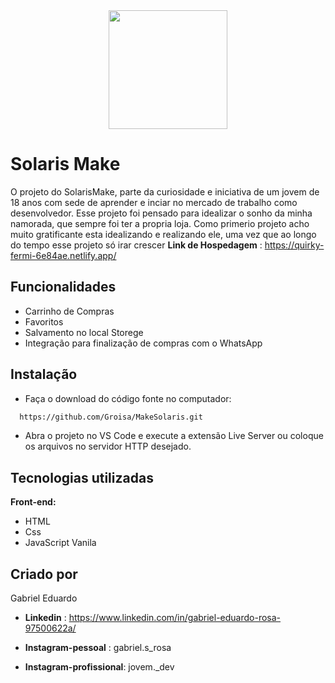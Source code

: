   <div align="center">
    <img src='https://user-images.githubusercontent.com/98929007/162553427-957c353c-b65f-4ca7-8ba9-936d26940e88.png' width='190px' heigth='196px'/ >
  </div>


# Solaris Make
O projeto do SolarisMake, parte da curiosidade e iniciativa de um jovem de 18 anos com sede de aprender e inciar no mercado de trabalho como 
desenvolvedor.
Esse projeto foi pensado para idealizar o sonho da minha namorada, que sempre foi ter a propria loja.
Como primerio projeto acho muito gratificante esta idealizando e realizando ele, uma vez que ao longo do tempo esse projeto só irar crescer
**Link de Hospedagem** : https://quirky-fermi-6e84ae.netlify.app/


## Funcionalidades

- Carrinho de Compras
- Favoritos
- Salvamento no local Storege
- Integração para finalização de compras com o WhatsApp



## Instalação

- Faça o download do código fonte no computador:

```bash
  https://github.com/Groisa/MakeSolaris.git
```
- Abra o projeto no VS Code e execute a extensão Live Server ou coloque os arquivos no servidor HTTP desejado.
## Tecnologias utilizadas

**Front-end:** 
- HTML
- Css 
- JavaScript Vanila



## Criado por
Gabriel Eduardo 

- **Linkedin** : https://www.linkedin.com/in/gabriel-eduardo-rosa-97500622a/

- **Instagram-pessoal** : gabriel.s_rosa
- **Instagram-profissional**: jovem._dev


